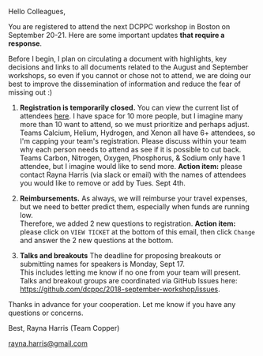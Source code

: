 Hello Colleagues,

You are registered to attend the next DCPPC workshop in Boston on September 20-21. 
Here are some important updates **that require a response**. 

Before I begin, I plan on circulating a document with highlights, 
key decisions and links to all documents related to the August and September workshops, 
so even if you cannot or chose not to attend, we are doing our best to improve the 
dissemination of information and reduce the fear of missing out :)

1. **Registration is temporarily closed.** 
You can view the current list of attendees [here](http://nih-data-commons.us/2018-september-workshop/attendees). 
I have space for 10 more people, but I imagine many more than 10 want to attend, 
so we must prioritize and perhaps adjust.  
Teams Calcium, Helium, Hydrogen, and Xenon all have 6+ attendees, 
so I'm capping your team's registration. 
Please discuss within your team why each person needs to attend as see if it is possible to cut back.  
Teams Carbon, Nitrogen, Oxygen, Phosphorus, & Sodium only have 1 attendee, 
but I imagine would like to send more. 
**Action item:** please contact Rayna Harris (via slack or email) with the names of attendees you would like to remove or add by Tues. Sept 4th.  

   
1. **Reimbursements.** As always, we will reimburse your travel expenses, 
but we need to better predict them, especially when funds are running low.  
Therefore, we added 2 new questions to registration. 
**Action item:** please click on `VIEW TICKET` at the bottom of this email, 
then click `Change` and answer the 2 new questions at the bottom.

    
1. **Talks and breakouts** 
The deadline for proposing breakouts or submitting names for speakers is Monday, Sept 17.  
This includes letting me know if no one from your team will present. 
Talks and breakout groups are coordinated via GitHub Issues 
here: https://github.com/dcppc/2018-september-workshop/issues. 

     
Thanks in advance for your cooperation. Let me know if you have any questions or concerns.

Best,
Rayna Harris (Team Copper)

rayna.harris@gmail.com
